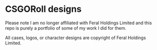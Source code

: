 # CSGORoll designs
Please note I am no longer affiliated with Feral Holdings Limited and this repo is purely a portfolio of some of my work I did for them.

All cases, logos, or character designs are copyright of Feral Holdings Limited.
